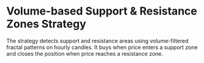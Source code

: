 # Volume-based Support & Resistance Zones Strategy

The strategy detects support and resistance areas using volume-filtered fractal patterns on hourly candles. It buys when price enters a support zone and closes the position when price reaches a resistance zone.
